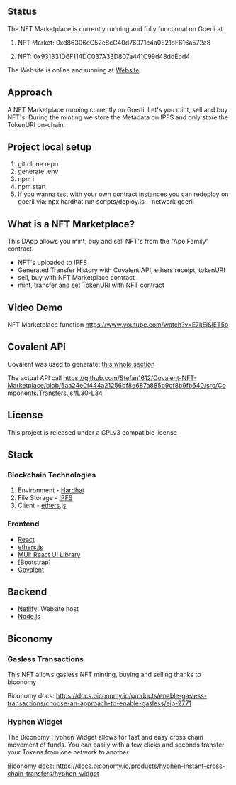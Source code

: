 ## Status

The NFT Marketplace is currently running and fully functional on Goerli at

1. NFT Market: 0xd86306eC52e8cC40d76071c4a0E21bF616a572a8

2. NFT: 0x931331D6F114DC037A33D807a441C99d48ddEbd4

The Website is online and running at [Website](https://gilded-gecko-470388.netlify.app/)

## Approach

A NFT Marketplace running currently on Goerli. Let's you mint, sell and buy NFT's. During the minting we store the Metadata on IPFS and only store the TokenURI on-chain.


## Project local setup

1. git clone repo
2. generate .env
3. npm i
4. npm start
5. If you wanna test with your own contract instances you can redeploy on goerli via: 
npx hardhat run scripts/deploy.js --network goerli


## What is a NFT Marketplace?

This DApp allows you mint, buy and sell NFT's from the "Ape Family" contract.

- NFT's uploaded to IPFS
- Generated Transfer History with Covalent API, ethers receipt, tokenURI
- sell, buy with NFT Marketplace contract
- mint, transfer and set TokenURI with NFT contract

## Video Demo

NFT Marketplace function
https://www.youtube.com/watch?v=E7kEiSiET5o

## Covalent API

Covalent was used to generate: [this whole section](https://github.com/Stefan1612/Covalent-NFT-Marketplace/blob/master/src/Components/Transfers.js)

The actual API call
https://github.com/Stefan1612/Covalent-NFT-Marketplace/blob/5aa24e0f444a21256bf8e687a885b9cf8b9fb640/src/Components/Transfers.js#L30-L34

## License

This project is released under a GPLv3 compatible license

## Stack

### Blockchain Technologies

1. Environment - [Hardhat](https://hardhat.org/)
2. File Storage - [IPFS](https://github.com/ipfs/js-ipfs/tree/master/packages/ipfs-http-client#install)
3. Client - [ethers.js](https://docs.ethers.io/v5/)

### Frontend

- [React](https://reactjs.org/)
- [ethers.js](https://docs.ethers.io/v5/)
- [MUI: React UI Library](https://mui.com/)
- [Bootstrap]
- [Covalent](https://www.covalenthq.com/docs/api/)

## Backend

- [Netlify](https://www.netlify.com/): Website host
- [Node.js](https://nodejs.org/en/)

## Biconomy

### Gasless Transactions
This NFT allows gasless NFT minting, buying and selling thanks to biconomy

Biconomy docs: https://docs.biconomy.io/products/enable-gasless-transactions/choose-an-approach-to-enable-gasless/eip-2771

### Hyphen Widget

The Biconomy Hyphen Widget allows for fast and easy cross chain movement of funds. You can easily with a few clicks and seconds transfer your 
Tokens from one network to another 

Biconomy docs: https://docs.biconomy.io/products/hyphen-instant-cross-chain-transfers/hyphen-widget

